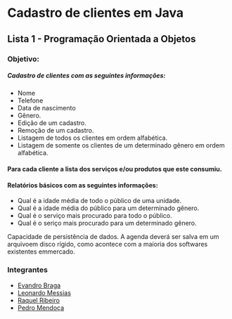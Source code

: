 # Cadastro de clientes em Java

## Lista 1 - Programação Orientada a Objetos

### Objetivo: 
##### Cadastro de clientes com as seguintes informações:
  * Nome
  * Telefone
  * Data de nascimento
  * Gênero.
  * Edição de um cadastro.
  * Remoção de um cadastro.
  * Listagem de todos os clientes em ordem alfabética.
  * Listagem de somente os clientes de um determinado gênero em ordem alfabética.
  
#### Para cada cliente a lista dos serviços e/ou produtos que este consumiu.
#### Relatórios básicos com as seguintes informações:
  * Qual é a idade média de todo o público de uma unidade.
  * Qual é a idade média do público para um determinado gênero.
  * Qual é o serviço mais procurado para todo o público.
  * Qual é o seriço mais procurado para um determinado gênero.
  
  Capacidade de persistência de dados. A agenda deverá ser salva em um arquivoem   disco   rígido,   como   acontece   com   a   maíoria   dos   softwares   existentes   emmercado.

### Integrantes
* <a href="https://github.com/EvandroRBR" target="blank">Evandro Braga</a>
* <a href="https://github.com/LeonardoMessias98" target="blank">Leonardo Messias</a>
* <a href="https://github.com/raquelribeiro2" target="blank">Raquel Ribeiro</a>
* <a href="https://github.com/PedroMendoncaBR" target="blank">Pedro Mendoça</a>
